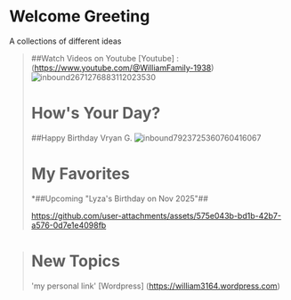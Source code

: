 # Welcome Greeting
A collections of different ideas

> ##Watch Videos on Youtube
>[Youtube] : (https://www.youtube.com/@WilliamFamily-1938)
> ![inbound2671276883112023530](https://github.com/user-attachments/assets/c617cd10-03a7-46ee-9a6a-afc19f828458)
> # How's Your Day?
> ##Happy Birthday Vryan G.
> ![inbound7923725360760416067](https://github.com/user-attachments/assets/f110e80c-6bf6-40db-a100-ebde68c0f257)
>
># My Favorites
>
> *##Upcoming "Lyza's Birthday on Nov 2025"##
>
> https://github.com/user-attachments/assets/575e043b-bd1b-42b7-a576-0d7e1e4098fb

> # New Topics
>
> 'my personal link'
> [Wordpress] (https://william3164.wordpress.com)
> 



